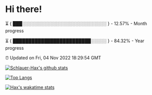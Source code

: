 # Hi there!

⏳ { ███░░░░░░░░░░░░░░░░░░░░░░░░░░░ } - 12.57% - Month progress

⏳ { █████████████████████████░░░░░ } - 84.32% - Year progress

⏰ Updated on Fri, 04 Nov 2022 18:29:54 GMT


[![Schlauer-Hax's github stats](https://github-readme-stats.vercel.app/api?username=Schlauer-Hax&show_icons=true&theme=dark&count_private=true)](https://github.com/Schlauer-Hax)


[![Top Langs](https://github-readme-stats.vercel.app/api/top-langs/?username=Schlauer-Hax&layout=compact&theme=dark)](https://github.com/Schlauer-Hax?tab=repositories)


[![Hax's wakatime stats](https://github-readme-stats.vercel.app/api/wakatime?username=Hax&theme=dark)](https://wakatime.com/@Hax)

